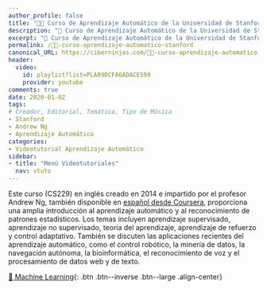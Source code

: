 ```yaml
---
author_profile: false
title: "👨‍💻 Curso de Aprendizaje Automático de la Universidad de Stanford"
description: "🤖 Curso de Aprendizaje Automático de la Universidad de Stanford"
excerpt: "🤖 Curso de Aprendizaje Automático de la Universidad de Stanford"
permalink: /👨‍💻-curso-aprendizaje-automatico-stanford
canonical_URL: https://ciberninjas.com/👨‍💻-curso-aprendizaje-automatico-stanford
header:
  video:
    id: playlist?list=PLA89DCFA6ADACE599
    provider: youtube
comments: true
date: 2020-01-02
tags:
# Creador, Editorial, Temática, Tipo de Música
- Stanford
- Andrew Ng
- Aprendizaje Automático
categories:
- Videotutorial Aprendizaje Automático
sidebar:
- title: "Menú Videotutoriales"
  nav: vtuto
---
```


Este curso (CS229) en inglés creado en 2014 e impartido por el profesor Andrew Ng, también disponible en [español desde Coursera](/cursos-tecnologia/#machine-learning), proporciona una amplia introducción al aprendizaje automático y al reconocimiento de patrones estadísticos. Los temas incluyen aprendizaje supervisado, aprendizaje no supervisado, teoría del aprendizaje, aprendizaje de refuerzo y control adaptativo. También se discuten las aplicaciones recientes del aprendizaje automático, como el control robótico, la minería de datos, la navegación autónoma, la bioinformática, el reconocimiento de voz y el procesamiento de datos web y de texto.

[🧠 Machine Learning](/cursos-tecnologia/#machine-learning){: .btn .btn--inverse .btn--large .align-center}
